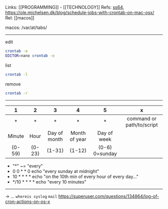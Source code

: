Links: [[PROGRAMMING]] - [[TECHNOLOGY]]
Refs: [ss64](https://ss64.com/osx/crontab.html),  https://ole.michelsen.dk/blog/schedule-jobs-with-crontab-on-mac-osx/
Rel: [[macos]]

macos: /var/at/tabs/

--- 
edit
```bash
crontab -e
EDITOR=nano crontab -e
```

list
```bash
crontab -l
```

remove
```bash
crontab -r
```
 
 --- 
 
| 1 | 2 | 3 | 4 | 5 | x | 
| :----: | :----: | :----: | :----: | :----: | :----: |
| * | * | * | * | * | command or path/to/script |
| Minute | Hour | Day of month | Month of year | Day of week |
| (0-59) | (0-23) | (1-31) | (1-12) | (0-6) 0=sunday |
- "\*" ~= "every"
- 0 0 \* \* 0 echo "every sunday at midnight"
- 10 \* \* \* \* echo "on the 10th min of every hour of every day..."
- \*/10 \* \* \* \* echo "every 10 minutes"

--- 
-> ...
```whereis syslog```
```mail```
https://superuser.com/questions/134864/log-of-cron-actions-on-os-x